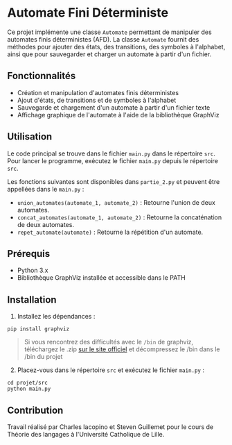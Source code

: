 # Automate Fini Déterministe

Ce projet implémente une classe `Automate` permettant de manipuler des automates finis déterministes (AFD). La classe `Automate` fournit des méthodes pour ajouter des états, des transitions, des symboles à l'alphabet, ainsi que pour sauvegarder et charger un automate à partir d'un fichier.

## Fonctionnalités

- Création et manipulation d'automates finis déterministes
- Ajout d'états, de transitions et de symboles à l'alphabet
- Sauvegarde et chargement d'un automate à partir d'un fichier texte
- Affichage graphique de l'automate à l'aide de la bibliothèque GraphViz

## Utilisation

Le code principal se trouve dans le fichier `main.py` dans le répertoire `src`. Pour lancer le programme, exécutez le fichier `main.py` depuis le répertoire `src`.

Les fonctions suivantes sont disponibles dans `partie_2.py` et peuvent être appellées dans le `main.py` :

- `union_automates(automate_1, automate_2)` : Retourne l'union de deux automates.
- `concat_automates(automate_1, automate_2)` : Retourne la concaténation de deux automates.
- `repet_automate(automate)` : Retourne la répétition d'un automate.

## Prérequis

- Python 3.x
- Bibliothèque GraphViz installée et accessible dans le PATH

## Installation

1. Installez les dépendances :
```
pip install graphviz
```
> Si vous rencontrez des difficultés avec le `/bin` de graphviz, téléchargez le .zip [sur le site officiel](https://graphviz.org/download/) et décompressez le /bin dans le /bin du projet

2. Placez-vous dans le répertoire `src` et exécutez le fichier `main.py` :
```
cd projet/src
python main.py
```


## Contribution

Travail réalisé par Charles Iacopino et Steven Guillemet pour le cours de Théorie des langages à l'Université Catholique de Lille.